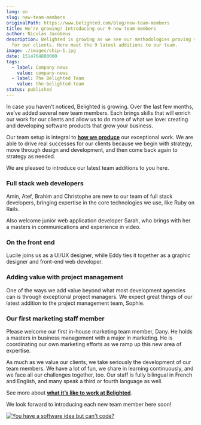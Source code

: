 ```yaml
---
lang: en
slug: new-team-members
originalPath: https://www.belighted.com/blog/new-team-members
title: We’re growing! Introducing our 9 new team members
author: Nicolas Jacobeus
description: Belighted is growing as we see our methodologies proving successful
  for our clients. Here meet the 9 latest additions to our team.
image: ./images/ship-1.jpg
date: 1514764800000
tags:
  - label: Company news
    value: company-news
  - label: The Belighted Team
    value: the-belighted-team
status: published
---
```

In case you haven’t noticed, Belighted is growing. Over the last few months, we’ve added several new team members. Each brings skills that will enrich our work for our clients and allow us to do more of what we love: creating and developing software products that grow your business.

Our team setup is integral to **[how we produce](https://www.belighted.com/blog/product-development-methodology)** our exceptional work. We are able to drive real successes for our clients because we begin with strategy, move through design and development, and then come back again to strategy as needed.

We are pleased to introduce our latest team additions to you here.

### Full stack web developers

Amin, Atef, Brahim and Christophe are new to our team of full stack developers, bringing expertise in the core technologies we use, like Ruby on Rails.

Also welcome junior web application developer Sarah, who brings with her a masters in communications and experience in video.

### On the front end

Lucile joins us as a UI/UX designer, while Eddy ties it together as a graphic designer and front-end web developer.

### Adding value with project management

One of the ways we add value beyond what most development agencies can is through exceptional project managers. We expect great things of our latest addition to the project management team, Sophie.

### Our first marketing staff member

Please welcome our first in-house marketing team member, Dany. He holds a masters in business management with a major in marketing. He is coordinating our own marketing efforts as we ramp up this new area of expertise.

As much as we value our clients, we take seriously the development of our team members. We have a lot of fun, we share in learning continuously, and we face all our challenges together, too. Our staff is fully bilingual in French and English, and many speak a third or fourth language as well.

See more about **[what it’s like to work at Belighted](https://www.belighted.com/careers)**.

We look forward to introducing each new team member here soon!  
  
[![You have a software idea but can't code?](https://no-cache.hubspot.com/cta/default/1684659/2a757af5-8c70-4e5b-bd84-3e0c399fa61d.png)](https://cta-redirect.hubspot.com/cta/redirect/1684659/2a757af5-8c70-4e5b-bd84-3e0c399fa61d)